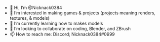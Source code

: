 - 👋 Hi, I’m @Nicknack0384
- 👀 I’m interested in making games & projects (projects meaning renders, textures, & models)
- 🌱 I’m currently learning how to makes models
- 💞️ I’m looking to collaborate on coding, Blender, and ZBrush
- 📫 How to reach me: Discord; Nicknack0384#0999

<!---
Nicknack0384/Nicknack0384 is a ✨ special ✨ repository because its `README.md` (this file) appears on your GitHub profile.
You can click the Preview link to take a look at your changes.
--->
